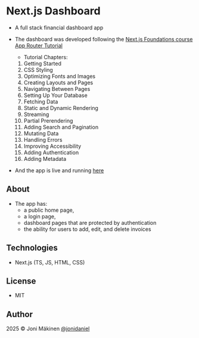 # Next.js Dashboard

- A full stack financial dashboard app

- The dashboard was developed following the [Next.js Foundations course App Router Tutorial](https://nextjs.org/learn/dashboard-app)

  - Tutorial Chapters:

  1. Getting Started
  2. CSS Styling
  3. Optimizing Fonts and Images
  4. Creating Layouts and Pages
  5. Navigating Between Pages
  6. Setting Up Your Database
  7. Fetching Data
  8. Static and Dynamic Rendering
  9. Streaming
  10. Partial Prerendering
  11. Adding Search and Pagination
  12. Mutating Data
  13. Handling Errors
  14. Improving Accessibility
  15. Adding Authentication
  16. Adding Metadata

- And the app is live and running [here](https://nextjs-dashboard-azure-gamma-85.vercel.app)

## About

- The app has:
  - a public home page,
  - a login page,
  - dashboard pages that are protected by authentication
  - the ability for users to add, edit, and delete invoices

## Technologies

- Next.js (TS, JS, HTML, CSS)

## License

- MIT

## Author

2025 © Joni Mäkinen [@jonidaniel](https://github.com/jonidaniel)
